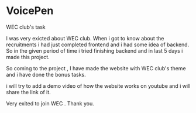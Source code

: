 # VoicePen
WEC club's task

I was very exicted about WEC club.
When i got to know about the recruitments i had just completed frontend and i had some idea of backend.
So in the given period of time i tried finishing backend and in last 5 days i made this project.

So coming to the project ,
I have made the website with WEC club's theme and
i have done the bonus tasks.

i will try to add a demo video of how the website works on youtube and i will share the link of it.

Very exited to join WEC .
Thank you.
